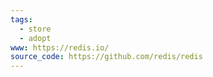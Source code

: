 ```yaml
---
tags:
  - store
  - adopt
www: https://redis.io/
source_code: https://github.com/redis/redis
---
```

